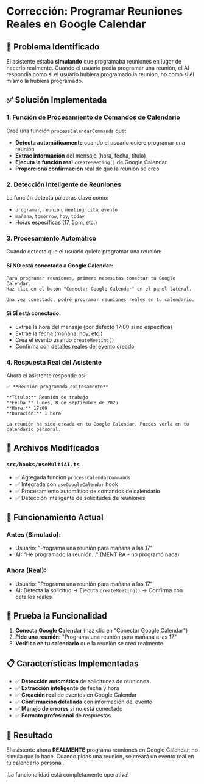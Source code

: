 # Corrección: Programar Reuniones Reales en Google Calendar

## 🚨 **Problema Identificado**

El asistente estaba **simulando** que programaba reuniones en lugar de hacerlo realmente. Cuando el usuario pedía programar una reunión, el AI respondía como si el usuario hubiera programado la reunión, no como si él mismo la hubiera programado.

## ✅ **Solución Implementada**

### 1. **Función de Procesamiento de Comandos de Calendario**

Creé una función `processCalendarCommands` que:
- **Detecta automáticamente** cuando el usuario quiere programar una reunión
- **Extrae información** del mensaje (hora, fecha, título)
- **Ejecuta la función real** `createMeeting()` de Google Calendar
- **Proporciona confirmación** real de que la reunión se creó

### 2. **Detección Inteligente de Reuniones**

La función detecta palabras clave como:
- `programar`, `reunión`, `meeting`, `cita`, `evento`
- `mañana`, `tomorrow`, `hoy`, `today`
- Horas específicas (17, 5pm, etc.)

### 3. **Procesamiento Automático**

Cuando detecta que el usuario quiere programar una reunión:

#### **Si NO está conectado a Google Calendar:**
```
Para programar reuniones, primero necesitas conectar tu Google Calendar. 
Haz clic en el botón "Conectar Google Calendar" en el panel lateral.

Una vez conectado, podré programar reuniones reales en tu calendario.
```

#### **Si SÍ está conectado:**
- Extrae la hora del mensaje (por defecto 17:00 si no especifica)
- Extrae la fecha (mañana, hoy, etc.)
- Crea el evento usando `createMeeting()`
- Confirma con detalles reales del evento creado

### 4. **Respuesta Real del Asistente**

Ahora el asistente responde así:

```
✅ **Reunión programada exitosamente**

**Título:** Reunión de trabajo
**Fecha:** lunes, 8 de septiembre de 2025
**Hora:** 17:00
**Duración:** 1 hora

La reunión ha sido creada en tu Google Calendar. Puedes verla en tu calendario personal.
```

## 🔧 **Archivos Modificados**

### `src/hooks/useMultiAI.ts`
- ✅ Agregada función `processCalendarCommands`
- ✅ Integrada con `useGoogleCalendar` hook
- ✅ Procesamiento automático de comandos de calendario
- ✅ Detección inteligente de solicitudes de reuniones

## 🎯 **Funcionamiento Actual**

### **Antes (Simulado):**
- Usuario: "Programa una reunión para mañana a las 17"
- AI: "He programado la reunión..." (MENTIRA - no programó nada)

### **Ahora (Real):**
- Usuario: "Programa una reunión para mañana a las 17"
- AI: Detecta la solicitud → Ejecuta `createMeeting()` → Confirma con detalles reales

## 🚀 **Prueba la Funcionalidad**

1. **Conecta Google Calendar** (haz clic en "Conectar Google Calendar")
2. **Pide una reunión**: "Programa una reunión para mañana a las 17"
3. **Verifica en tu calendario** que la reunión se creó realmente

## 📋 **Características Implementadas**

- ✅ **Detección automática** de solicitudes de reuniones
- ✅ **Extracción inteligente** de fecha y hora
- ✅ **Creación real** de eventos en Google Calendar
- ✅ **Confirmación detallada** con información del evento
- ✅ **Manejo de errores** si no está conectado
- ✅ **Formato profesional** de respuestas

## 🎉 **Resultado**

El asistente ahora **REALMENTE** programa reuniones en Google Calendar, no simula que lo hace. Cuando pidas una reunión, se creará un evento real en tu calendario personal.

¡La funcionalidad está completamente operativa!
